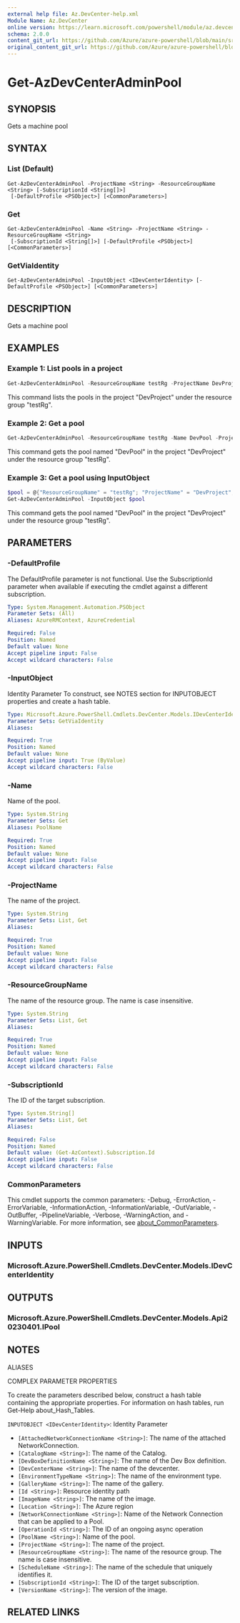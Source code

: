```yaml
---
external help file: Az.DevCenter-help.xml
Module Name: Az.DevCenter
online version: https://learn.microsoft.com/powershell/module/az.devcenter/get-azdevcenteradminpool
schema: 2.0.0
content_git_url: https://github.com/Azure/azure-powershell/blob/main/src/DevCenter/DevCenter/help/Get-AzDevCenterAdminPool.md
original_content_git_url: https://github.com/Azure/azure-powershell/blob/main/src/DevCenter/DevCenter/help/Get-AzDevCenterAdminPool.md
---
```


# Get-AzDevCenterAdminPool

## SYNOPSIS
Gets a machine pool

## SYNTAX

### List (Default)
```
Get-AzDevCenterAdminPool -ProjectName <String> -ResourceGroupName <String> [-SubscriptionId <String[]>]
 [-DefaultProfile <PSObject>] [<CommonParameters>]
```

### Get
```
Get-AzDevCenterAdminPool -Name <String> -ProjectName <String> -ResourceGroupName <String>
 [-SubscriptionId <String[]>] [-DefaultProfile <PSObject>] [<CommonParameters>]
```

### GetViaIdentity
```
Get-AzDevCenterAdminPool -InputObject <IDevCenterIdentity> [-DefaultProfile <PSObject>] [<CommonParameters>]
```

## DESCRIPTION
Gets a machine pool

## EXAMPLES

### Example 1: List pools in a project
```powershell
Get-AzDevCenterAdminPool -ResourceGroupName testRg -ProjectName DevProject
```

This command lists the pools in the project "DevProject" under the resource group "testRg".

### Example 2: Get a pool
```powershell
Get-AzDevCenterAdminPool -ResourceGroupName testRg -Name DevPool -ProjectName DevProject
```

This command gets the pool named "DevPool" in the project "DevProject" under the resource group "testRg".

### Example 3: Get a pool using InputObject
```powershell
$pool = @{"ResourceGroupName" = "testRg"; "ProjectName" = "DevProject"; "PoolName" = "DevPool"; "SubscriptionId" = "0ac520ee-14c0-480f-b6c9-0a90c58ffff"}
Get-AzDevCenterAdminPool -InputObject $pool
```

This command gets the pool named "DevPool" in the project "DevProject" under the resource group "testRg".

## PARAMETERS

### -DefaultProfile
The DefaultProfile parameter is not functional.
Use the SubscriptionId parameter when available if executing the cmdlet against a different subscription.

```yaml
Type: System.Management.Automation.PSObject
Parameter Sets: (All)
Aliases: AzureRMContext, AzureCredential

Required: False
Position: Named
Default value: None
Accept pipeline input: False
Accept wildcard characters: False
```

### -InputObject
Identity Parameter
To construct, see NOTES section for INPUTOBJECT properties and create a hash table.

```yaml
Type: Microsoft.Azure.PowerShell.Cmdlets.DevCenter.Models.IDevCenterIdentity
Parameter Sets: GetViaIdentity
Aliases:

Required: True
Position: Named
Default value: None
Accept pipeline input: True (ByValue)
Accept wildcard characters: False
```

### -Name
Name of the pool.

```yaml
Type: System.String
Parameter Sets: Get
Aliases: PoolName

Required: True
Position: Named
Default value: None
Accept pipeline input: False
Accept wildcard characters: False
```

### -ProjectName
The name of the project.

```yaml
Type: System.String
Parameter Sets: List, Get
Aliases:

Required: True
Position: Named
Default value: None
Accept pipeline input: False
Accept wildcard characters: False
```

### -ResourceGroupName
The name of the resource group.
The name is case insensitive.

```yaml
Type: System.String
Parameter Sets: List, Get
Aliases:

Required: True
Position: Named
Default value: None
Accept pipeline input: False
Accept wildcard characters: False
```

### -SubscriptionId
The ID of the target subscription.

```yaml
Type: System.String[]
Parameter Sets: List, Get
Aliases:

Required: False
Position: Named
Default value: (Get-AzContext).Subscription.Id
Accept pipeline input: False
Accept wildcard characters: False
```

### CommonParameters
This cmdlet supports the common parameters: -Debug, -ErrorAction, -ErrorVariable, -InformationAction, -InformationVariable, -OutVariable, -OutBuffer, -PipelineVariable, -Verbose, -WarningAction, and -WarningVariable. For more information, see [about_CommonParameters](http://go.microsoft.com/fwlink/?LinkID=113216).

## INPUTS

### Microsoft.Azure.PowerShell.Cmdlets.DevCenter.Models.IDevCenterIdentity

## OUTPUTS

### Microsoft.Azure.PowerShell.Cmdlets.DevCenter.Models.Api20230401.IPool

## NOTES

ALIASES

COMPLEX PARAMETER PROPERTIES

To create the parameters described below, construct a hash table containing the appropriate properties. For information on hash tables, run Get-Help about_Hash_Tables.


`INPUTOBJECT <IDevCenterIdentity>`: Identity Parameter
  - `[AttachedNetworkConnectionName <String>]`: The name of the attached NetworkConnection.
  - `[CatalogName <String>]`: The name of the Catalog.
  - `[DevBoxDefinitionName <String>]`: The name of the Dev Box definition.
  - `[DevCenterName <String>]`: The name of the devcenter.
  - `[EnvironmentTypeName <String>]`: The name of the environment type.
  - `[GalleryName <String>]`: The name of the gallery.
  - `[Id <String>]`: Resource identity path
  - `[ImageName <String>]`: The name of the image.
  - `[Location <String>]`: The Azure region
  - `[NetworkConnectionName <String>]`: Name of the Network Connection that can be applied to a Pool.
  - `[OperationId <String>]`: The ID of an ongoing async operation
  - `[PoolName <String>]`: Name of the pool.
  - `[ProjectName <String>]`: The name of the project.
  - `[ResourceGroupName <String>]`: The name of the resource group. The name is case insensitive.
  - `[ScheduleName <String>]`: The name of the schedule that uniquely identifies it.
  - `[SubscriptionId <String>]`: The ID of the target subscription.
  - `[VersionName <String>]`: The version of the image.

## RELATED LINKS
